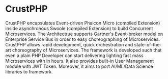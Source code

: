 # CrustPHP
CrustPHP encapsulates Event-driven Phalcon Micro (compiled Extension) inside asynchronous Swoole (compiled Extension) to build Concurrent Microservices.
The Architectrue supports Gartner's Event-broker model on Enterprise Service Bus in order to easy choreographing of Microservices.
CrustPHP allows rapid development, quick orchestration and state-of-the-art choreography of Microservices.
The framework is developed such that even a plain PHP Developer can start delivering lighting fast mass Microservices with in hours.
It also provides built-in User Management module with JWT Token.
Moreover, it aims to port AI/ML/Data Science libraries to framework.
